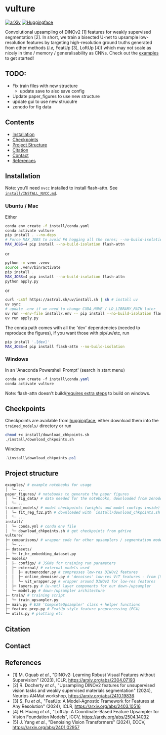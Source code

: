 # vulture

[![arXiv](https://img.shields.io/badge/arXiv-1234.56789-b31b1b.svg)](https://arxiv.org/abs/1234.56789)
[![Huggingface](https://img.shields.io/badge/%F0%9F%A4%97%20Hugging%20Face-checkpoints-orange)](https://huggingface.co/rmdocherty/vulture)

Convolutional upsampling of DINOv2 [1] features for weakly supervised segmentation [2].
In short, we train a bisected U-net to upsample low-resolution features by targeting high-resolution ground truths generated from other methods (_i.e,_ FeatUp [3], LoftUp [4]) which may not scale as nicely in time / memory / generalisability as CNNs.
Check out the [examples](examples/) to get started!

## TODO:

- Fix train files with new structure
  - update save to also save config
- Update paper_figures to use new structure
- update gui to use new strucutre
- zenodo for fig data

## Contents

- [Installation](#installation)
- [Checkpoints](#checkpoints)
- [Project Structure](#projectstructure)
- [Citation](#citation)
- [Contact](#contact)
- [References](#references)

## Installation

Note: you'll need `nvcc` installed to install flash-attn. See [`install/INSTALL_NVCC.md`](install/INSTALL_NVCC.md).

### Ubuntu / Mac

Either

```bash
conda env create -f install/conda.yaml
conda activate vulture
pip install . --no-deps
# Force MAX_JOBS to avoid FA hogging all the cores; --no-build-isolation s.t it can find CUDA & nvcc
MAX_JOBS=4 pip install --no-build-isolation flash-attn
```

or

```bash
python -m venv .venv
source .venv/bin/activate
pip install .
MAX_JOBS=4 pip install --no-build-isolation flash-attn
python apply.py
```

or

```bash
curl -LsSf https://astral.sh/uv/install.sh | sh # install uv
uv sync
# update .env if we need to change CUDA_HOME / LD_LIBRARY_PATH later
uv run --env-file install/.env -- pip install --no-build-isolation flash-attn
uv run apply.py
```

The conda path comes with all the 'dev' dependencies (needed to reproduce the figures), if you want those with pip/uv/etc, run

```bash
pip install '.[dev]'
MAX_JOBS=4 pip install flash-attn --no-build-isolation
```

### Windows

In an 'Anaconda Powershell Prompt' (search in start menu)

```powershell
conda env create -f install\conda.yaml
conda activate vulture
```

Note: flash-attn doesn't build/[requires extra steps](https://github.com/Dao-AILab/flash-attention/issues/595) to build on windows.

## Checkpoints

Checkpoints are available from [huggingface](https://huggingface.co/rmdocherty/vulture/tree/main), either download them into the `trained_models/` directory or run

```bash
chmod +x install/download_chkpoints.sh
./install/download_chkpoints.sh
```

Windows:

```powershell
.\install\download_chkpoints.ps1
```

## Project structure

```bash
examples/ # example notebooks for usage
│  └─ ...
paper_figures/ # notebooks to generate the paper figures
│  └─ fig_data/ # data needed for the notebooks, downloaded from zenodo
│  └─ ...
trained_models/ # model checkpoints (weights and model configs inside)
│  └─ fit_reg_f32.pth # downloaded with `install/download_chkpoints.sh`
│  └─ ...
install/
│  └─ conda.yml # conda env file
│  └─ download_chkpoints.sh # get checkpoints from gdrive
vulture/
├─ comparisons/ # wrapper code for other upsamplers / segmentation models
│  └─ ...
├─ datasets/
│  └─ lr_hr_embedding_dataset.py
├─ models/
│  ├─ configs/ # JSONs for training run parameters
│  ├─ external/ # external models used
│  │  ├─ autoencoder.py # compresses low-res DINOv2 features
│  │  ├─ online_denoiser.py # 'denoises' low-res ViT features - from [5]
│  │  └─ vit_wrapper.py # wrapper around DINOv2 for low-res features
│  ├─ layers.py # (u-net) layer components for our down-/upsampler
│  └─ model.py # down-/upsampler architecture
├─ train/ # training script
│  └─ train_upsampler.py
├─ main.py # E2E 'CompleteUpsampler' class + helper functions
├─ feature_prep.py # FeatUp style feature preprocessing (PCA)
└─ utils.py # plotting etc
```

## Citation

## Contact

## References

- [1] M. Oquab _et al._, "DINOv2: Learning Robust Visual Features without Supervision" (2023), ICLR, https://arxiv.org/abs/2304.07193
- [2] R. Docherty _et al._, "Upsampling DINOv2 features for unsupervised vision tasks and weakly supervised materials segmentation" (2024), Neurips AI4Mat workshop, https://arxiv.org/abs/2410.19836
- [3] S. Fu _et al._, "FeatUp: A Model-Agnostic Framework for Features at Any Resolution" (2024), ICLR, https://arxiv.org/abs/2403.10516
- [4] H. Huang _et al._, "LoftUp: A Coordinate-Based Feature Upsampler for Vision Foundation Models", ICCV, https://arxiv.org/abs/2504.14032
- [5] J. Yang _et al._, "Denoising Vision Transformers" (2024), ECCV, https://arxiv.org/abs/2401.02957

